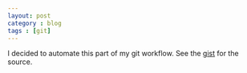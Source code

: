 ```yaml
---
layout: post
category : blog
tags : [git]
---
```

I decided to automate this part of my git workflow. See the [gist](https://gist.github.com/kfatehi/6155048) for the source.
